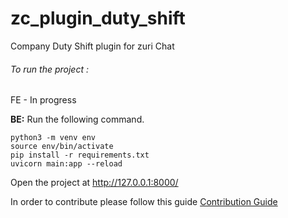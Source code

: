 # zc_plugin_duty_shift

Company Duty Shift plugin for zuri Chat

###### To run the project :

FE - In progress

**BE:** Run the following command.

```
python3 -m venv env
source env/bin/activate
pip install -r requirements.txt
uvicorn main:app --reload
```

Open the project at http://127.0.0.1:8000/

In order to contribute please follow this guide [Contribution Guide](https://github.com/zurichat/zc_plugin_duty_shift_dotnet/wiki/Contribution-Guide)

